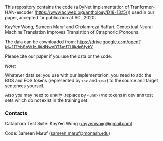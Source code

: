 This repository contains the code (a DyNet implementation of Tranformer-HAN-encoder (https://www.aclweb.org/anthology/D18-1325/)) used in our paper, accepted for publication at ACL 2020:

KayYen Wong, Sameen Maruf and Gholamreza Haffari. Contextual Neural Machine Translation Improves Translation of Cataphoric Pronouns. 

The data can be downloaded from: https://drive.google.com/open?id=117Yb8bW1zJi9dNwcBT5mf7Hikda6fybY 

Please cite our paper if you use the data or the code. 

*Note*:

Whatever data set you use with our implementation, you need to add the BOS and EOS tokens (represented by `<s>` and `</s>`) to the source and target sentences yourself.

Also you may need to unkify (replace by `<unk>`) the tokens in dev and test sets which do not exist in the training set.

### Contacts

Cataphora Test Suite: KayYen Wong (kayyenwong@gmail.com)

Code: Sameen Maruf (sameen.maruf@monash.edu)

